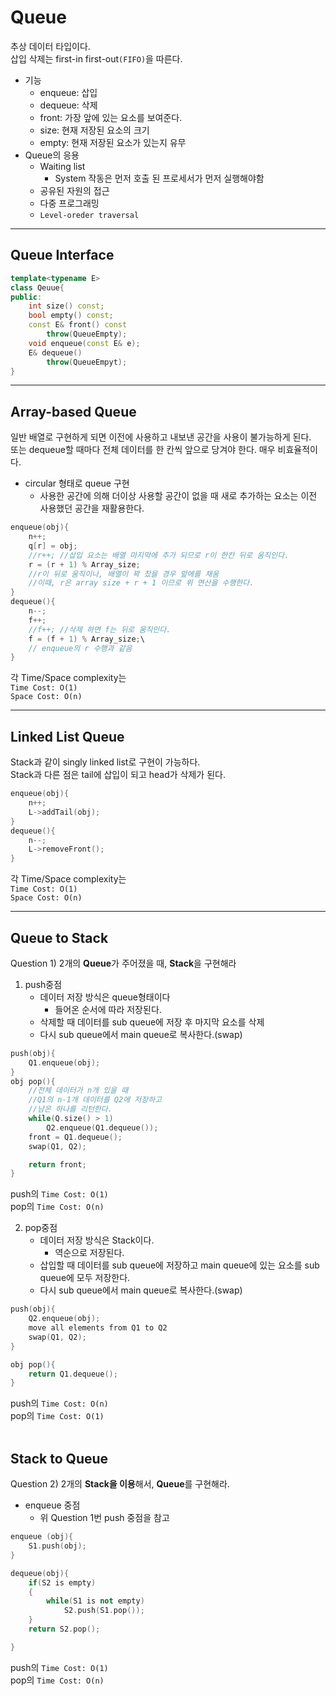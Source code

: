 # Queue
추상 데이터 타입이다.    
삽입 삭제는 first-in first-out`(FIFO)`을 따른다.
* 기능
    * enqueue: 삽입
    * dequeue: 삭제
    * front: 가장 앞에 있는 요소를 보여준다.
    * size: 현재 저장된 요소의 크기
    * empty: 현재 저장된 요소가 있는지 유무
* Queue의 응용
    * Waiting list
        * System 작동은 먼저 호출 된 프로세서가 먼저 실행해야함
    * 공유된 자원의 접근
    * 다중 프로그래밍
    * `Level-oreder traversal`
***
## Queue Interface
```c++
template<typename E>
class Qeuue{
public:
    int size() const;
    bool empty() const;
    const E& front() const
        throw(QueueEmpty);
    void enqueue(const E& e);
    E& dequeue()
        throw(QueueEmpyt);
}
```
***
## Array-based Queue
일반 배열로 구현하게 되면 이전에 사용하고 내보낸 공간을 사용이 불가능하게 된다.    
또는 dequeue할 때마다 전체 데이터를 한 칸씩 앞으로 당겨야 한다. 매우 비효율적이다.
* circular 형태로 queue 구현
    * 사용한 공간에 의해 더이상 사용할 공간이 없을 때 새로 추가하는 요소는 이전 사용했던 공간을 재활용한다.
```c++
enqueue(obj){
    n++;
    q[r] = obj;
    //r++; //삽입 요소는 배열 마지막에 추가 되므로 r이 한칸 뒤로 움직인다.
    r = (r + 1) % Array_size;
    //r이 뒤로 움직이나, 배열이 꽉 찼을 경우 앞에를 채움
    //이때, r은 array size + r + 1 이므로 위 연산을 수행한다.
}
dequeue(){
    n--;
    f++;
    //f++; //삭제 하면 f는 뒤로 움직인다.
    f = (f + 1) % Array_size;\
    // enqueue의 r 수행과 같음
}
```
각 Time/Space complexity는    
`Time Cost: O(1)`    
`Space Cost: O(n)`    
***
## Linked List Queue
Stack과 같이 singly linked list로 구현이 가능하다.     
Stack과 다른 점은 tail에 삽입이 되고 head가 삭제가 된다.
```c++
enqueue(obj){
    n++;
    L->addTail(obj);
}
dequeue(){
    n--;
    L->removeFront();
}
```
각 Time/Space complexity는    
`Time Cost: O(1)`    
`Space Cost: O(n)` 
***
## Queue to Stack
Question 1) 2개의 **Queue**가 주어졌을 때, **Stack**을 구현해라    
1. push중점
    * 데이터 저장 방식은 queue형태이다
        * 들어온 순서에 따라 저장된다.
    * 삭제할 때 데이터를 sub queue에 저장 후 마지막 요소를 삭제
    * 다시 sub queue에서 main queue로 복사한다.(swap)
```c++
push(obj){
    Q1.enqueue(obj);
}
obj pop(){
    //전체 데이터가 n개 있을 때
    //Q1의 n-1개 데이터를 Q2에 저장하고
    //남은 하나를 리턴한다.
    while(Q.size() > 1)
        Q2.enqueue(Q1.dequeue());
    front = Q1.dequeue();
    swap(Q1, Q2);

    return front;
}
```
push의 `Time Cost: O(1)`   
pop의 `Time Cost: O(n)`

2. pop중점
    * 데이터 저장 방식은 Stack이다.
        * 역순으로 저장된다.
    * 삽입할 때 데이터를 sub queue에 저장하고 main queue에 있는 요소를 sub queue에 모두 저장한다.
    * 다시 sub queue에서 main queue로 복사한다.(swap)
```c++
push(obj){
	Q2.enqueue(obj);
	move all elements from Q1 to Q2
	swap(Q1, Q2);
}

obj pop(){
	return Q1.dequeue();
}
```
push의 `Time Cost: O(n)`   
pop의 `Time Cost: O(1)`    
<br>
## Stack to Queue
Question 2) 2개의 **Stack을 이용**해서, **Queue**를 구현해라.
* enqueue 중점
    * 위 Question 1번 push 중점을 참고
```c++
enqueue (obj){
	S1.push(obj);
}

dequeue(obj){
	if(S2 is empty)
	{
		while(S1 is not empty)
			S2.push(S1.pop());
	}
	return S2.pop();

}
```
push의 `Time Cost: O(1)`   
pop의 `Time Cost: O(n)`
